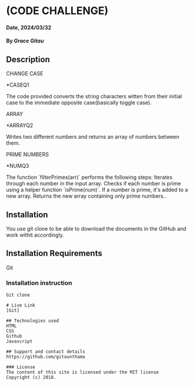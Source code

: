 # (CODE CHALLENGE)

#### Date, 2024/03/32

#### By *Grace Gitau*


## Description
  CHANGE CASE

  *CASEQ1
  <p>The code provided converts the string characters witten from their initial case to the immediate opposite case(basically toggle case).</p>

   ARRAY 

  *ARRAYQ2
  <p>Writes two different numbers and returns an array of numbers between them.</p>

  PRIME NUMBERS

  *NUMQ3

<p> The function `filterPrimes(arr)` performs the following steps:
 Iterates through each number in the input array.
 Checks if each number is prime using a helper function `isPrime(num)`.
 If a number is prime, it's added to a new array.
 Returns the new array containing only prime numbers..</p>


## Installation
You use git clone to be able to download the documents in the GitHub and work withit accordingly.

## Installation Requirements
Git

### Installation instruction
```
Git clone 

# Live Link
[Git]

## Technologies used
HTML
CSS
Github
Javascript

## Support and contact details
https://github.com/gitaunthama

### License
The content of this site is licensed under the MIT license
Copyright (c) 2018.




















